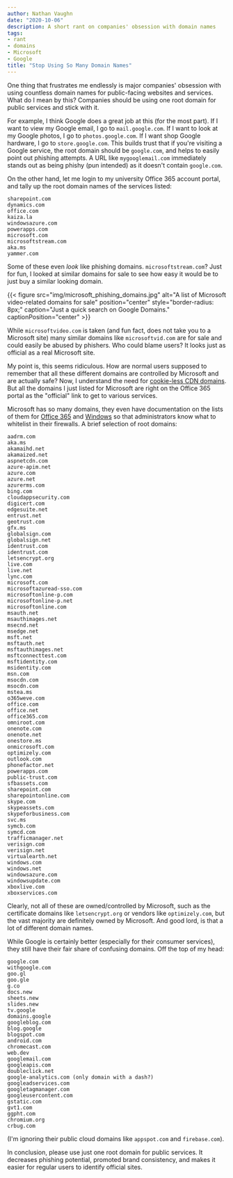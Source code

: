 ```yaml
---
author: Nathan Vaughn
date: "2020-10-06"
description: A short rant on companies' obsession with domain names
tags:
- rant
- domains
- Microsoft
- Google
title: "Stop Using So Many Domain Names"
---
```


One thing that frustrates me endlessly is major companies' obsession with using
countless domain names for public-facing websites and services.
What do I mean by this? Companies should be using one root domain
for public services and stick with it.

For example, I think Google does a great job at this (for the most part).
If I want to view my Google email, I go to `mail.google.com`. If
I want to look at my Google photos, I go to `photos.google.com`. If I want
shop Google hardware, I go to `store.google.com`.
This builds trust that if you're visiting a Google service, the root domain should
be `google.com`, and helps to easily point out phishing attempts. A URL like
`mygooglemail.com` immediately stands out as being phishy (pun intended)
as it doesn't contain `google.com`.

On the other hand, let me login to my university Office 365 account portal, and
tally up the root domain names of the services listed:

```text
sharepoint.com
dynamics.com
office.com
kaiza.la
windowsazure.com
powerapps.com
microsoft.com
microsoftstream.com
aka.ms
yammer.com
```

Some of these even *look* like phishing domains. `microsoftstream.com`?
Just for fun, I looked at similar domains for sale to see how easy it would
be to just buy a similar looking domain.

{{< figure src="img/microsoft_phishing_domains.jpg" alt="A list of Microsoft video-related domains for sale" position="center" style="border-radius: 8px;" caption="Just a quick search on Google Domains." captionPosition="center" >}}

While `microsoftvideo.com` is taken
(and fun fact, does not take you to a Microsoft site)
many similar domains like `microsoftvid.com` are for sale and could easily be
abused by phishers. Who could blame users? It looks just as official as a real
Microsoft site.

My point is, this seems ridiculous. How are normal users supposed to remember
that all these different domains are controlled by Microsoft and are actually safe?
Now, I understand the need for
[cookie-less CDN domains](https://gtmetrix.com/serve-static-content-from-a-cookieless-domain.html).
But all the domains I just listed for Microsoft are right on the Office 365 portal
as the "official" link to get to various services.

Microsoft has so many domains, they even have documentation on the lists of them for
[Office 365](https://docs.microsoft.com/en-us/microsoft-365/enterprise/microsoft-365-ip-web-service)
and [Windows](https://docs.microsoft.com/en-us/windows/privacy/manage-connections-from-windows-operating-system-components-to-microsoft-services)
so that administrators know what to whitelist in their firewalls.
A brief selection of root domains:

```text
aadrm.com
aka.ms
akamaihd.net
akamaized.net
aspnetcdn.com
azure-apim.net
azure.com
azure.net
azurerms.com
bing.com
cloudappsecurity.com
digicert.com
edgesuite.net
entrust.net
geotrust.com
gfx.ms
globalsign.com
globalsign.net
identrust.com
identrust.com
letsencrypt.org
live.com
live.net
lync.com
microsoft.com
microsoftazuread-sso.com
microsoftonline-p.com
microsoftonline-p.net
microsoftonline.com
msauth.net
msauthimages.net
msecnd.net
msedge.net
msft.net
msftauth.net
msftauthimages.net
msftconnecttest.com
msftidentity.com
msidentity.com
msn.com
msocdn.com
msocdn.com
mstea.ms
o365weve.com
office.com
office.net
office365.com
omniroot.com
onenote.com
onenote.net
onestore.ms
onmicrosoft.com
optimizely.com
outlook.com
phonefactor.net
powerapps.com
public-trust.com
sfbassets.com
sharepoint.com
sharepointonline.com
skype.com
skypeassets.com
skypeforbusiness.com
svc.ms
symcb.com
symcd.com
trafficmanager.net
verisign.com
verisign.net
virtualearth.net
windows.com
windows.net
windowsazure.com
windowsupdate.com
xboxlive.com
xboxservices.com
```

Clearly, not all of these are owned/controlled by Microsoft, such as the certificate
domains like `letsencrypt.org` or vendors like `optimizely.com`, but the
vast majority are definitely owned by Microsoft.
And good lord, is that a lot of different domain names.

While Google is certainly better (especially for their consumer services), they still
have their fair share of confusing domains. Off the top of my head:

```
google.com
withgoogle.com
goo.gl
goo.gle
g.co
docs.new
sheets.new
slides.new
tv.google
domains.google
googleblog.com
blog.google
blogspot.com
android.com
chromecast.com
web.dev
googlemail.com
googleapis.com
doubleclick.net
google-analytics.com (only domain with a dash?)
googleadservices.com
googletagmanager.com
googleusercontent.com
gstatic.com
gvt1.com
ggpht.com
chromium.org
crbug.com
```

(I'm ignoring their public cloud domains like `appspot.com` and `firebase.com`).

In conclusion, please use just one root domain for public services.
It decreases phishing potential, promoted brand consistency,
and makes it easier for regular users to identify
official sites.